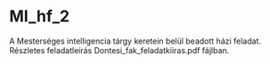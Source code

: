 # MI_hf_2
A Mesterséges intelligencia tárgy keretein belül beadott házi feladat. Részletes feladatleírás Dontesi_fak_feladatkiiras.pdf fájlban.
